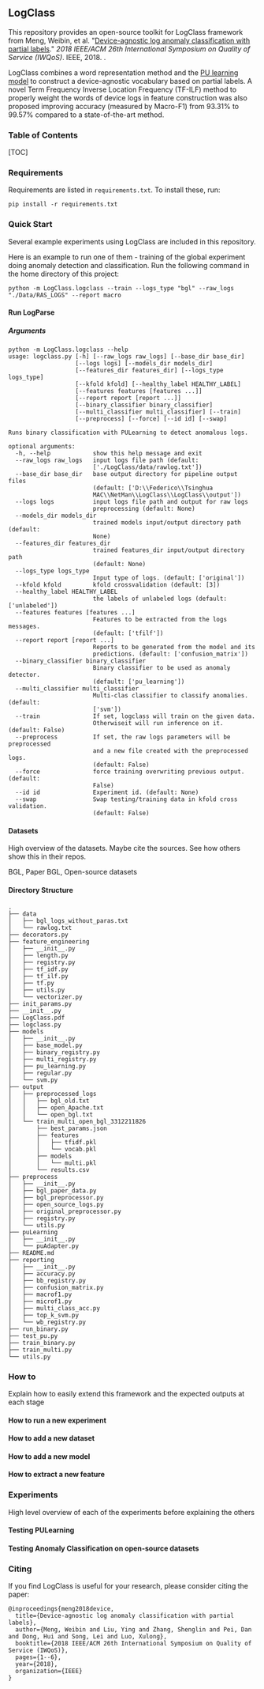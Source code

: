 ## LogClass
This repository provides an open-source toolkit for LogClass framework from Meng, Weibin, et al. "[Device-agnostic log anomaly classification with partial labels](https://ieeexplore.ieee.org/abstract/document/8624141)." *2018 IEEE/ACM 26th International Symposium on Quality of Service (IWQoS)*. IEEE, 2018. . 

LogClass combines a word representation method and the [PU learning model](https://github.com/aldro61/pu-learning) to construct a device-agnostic vocabulary based on partial labels. A novel Term Frequency Inverse Location Frequency (TF-ILF) method to properly weight the words of device logs in feature construction was also proposed improving accuracy (measured by Macro-F1) from 93.31% to 99.57% compared to a state-of-the-art method. 

### Table of Contents

[TOC]

### Requirements

Requirements are listed in `requirements.txt`. To install these, run:

```
pip install -r requirements.txt
```



### Quick Start

Several example experiments using LogClass are included in this repository. 

Here is an example to run one of them -  training of the global experiment doing anomaly detection and classification.  Run the following command in the home directory of this project: 

```
python -m LogClass.logclass --train --logs_type "bgl" --raw_logs "./Data/RAS_LOGS" --report macro
```



#### Run LogParse

##### Arguments

```
python -m LogClass.logclass --help
usage: logclass.py [-h] [--raw_logs raw_logs] [--base_dir base_dir]
                   [--logs logs] [--models_dir models_dir]
                   [--features_dir features_dir] [--logs_type logs_type]
                   [--kfold kfold] [--healthy_label HEALTHY_LABEL]
                   [--features features [features ...]]
                   [--report report [report ...]]
                   [--binary_classifier binary_classifier]
                   [--multi_classifier multi_classifier] [--train]
                   [--preprocess] [--force] [--id id] [--swap]

Runs binary classification with PULearning to detect anomalous logs.

optional arguments:
  -h, --help            show this help message and exit
  --raw_logs raw_logs   input logs file path (default:
                        ['./LogClass/data/rawlog.txt'])
  --base_dir base_dir   base output directory for pipeline output files
                        (default: ['D:\\Federico\\Tsinghua
                        MAC\\NetMan\\LogClass\\LogClass\\output'])
  --logs logs           input logs file path and output for raw logs
                        preprocessing (default: None)
  --models_dir models_dir
                        trained models input/output directory path (default:
                        None)
  --features_dir features_dir
                        trained features_dir input/output directory path
                        (default: None)
  --logs_type logs_type
                        Input type of logs. (default: ['original'])
  --kfold kfold         kfold crossvalidation (default: [3])
  --healthy_label HEALTHY_LABEL
                        the labels of unlabeled logs (default: ['unlabeled'])
  --features features [features ...]
                        Features to be extracted from the logs messages.
                        (default: ['tfilf'])
  --report report [report ...]
                        Reports to be generated from the model and its
                        predictions. (default: ['confusion_matrix'])
  --binary_classifier binary_classifier
                        Binary classifier to be used as anomaly detector.
                        (default: ['pu_learning'])
  --multi_classifier multi_classifier
                        Multi-clas classifier to classify anomalies. (default:
                        ['svm'])
  --train               If set, logclass will train on the given data.
                        Otherwiseit will run inference on it. (default: False)
  --preprocess          If set, the raw logs parameters will be preprocessed
                        and a new file created with the preprocessed logs.
                        (default: False)
  --force               force training overwriting previous output. (default:
                        False)
  --id id               Experiment id. (default: None)
  --swap                Swap testing/training data in kfold cross validation.
                        (default: False)
```

#### Datasets

High overview of the datasets. Maybe cite the sources. See how others show this in their repos.

BGL, Paper BGL, Open-source datasets



#### Directory Structure

```
.
├── data
│   ├── bgl_logs_without_paras.txt
│   └── rawlog.txt
├── decorators.py
├── feature_engineering
│   ├── __init__.py
│   ├── length.py
│   ├── registry.py
│   ├── tf_idf.py
│   ├── tf_ilf.py
│   ├── tf.py
│   ├── utils.py
│   └── vectorizer.py
├── init_params.py
├── __init__.py
├── LogClass.pdf
├── logclass.py
├── models
│   ├── __init__.py
│   ├── base_model.py
│   ├── binary_registry.py
│   ├── multi_registry.py
│   ├── pu_learning.py
│   ├── regular.py
│   └── svm.py
├── output
│   ├── preprocessed_logs
│   │   ├── bgl_old.txt
│   │   ├── open_Apache.txt
│   │   └── open_bgl.txt
│   └── train_multi_open_bgl_3312211826
│       ├── best_params.json
│       ├── features
│       │   ├── tfidf.pkl
│       │   └── vocab.pkl
│       ├── models
│       │   └── multi.pkl
│       └── results.csv
├── preprocess
│   ├── __init__.py
│   ├── bgl_paper_data.py
│   ├── bgl_preprocessor.py
│   ├── open_source_logs.py
│   ├── original_preprocessor.py
│   ├── registry.py
│   └── utils.py
├── puLearning
│   ├── __init__.py
│   └── puAdapter.py
├── README.md
├── reporting
│   ├── __init__.py
│   ├── accuracy.py
│   ├── bb_registry.py
│   ├── confusion_matrix.py
│   ├── macrof1.py
│   ├── microf1.py
│   ├── multi_class_acc.py
│   ├── top_k_svm.py
│   └── wb_registry.py
├── run_binary.py
├── test_pu.py
├── train_binary.py
├── train_multi.py
└── utils.py
```



### How to

Explain how to easily extend this framework and the expected outputs at each stage

#### How to run a new experiment

#### How to add a new dataset

#### How to add a new model

#### How to extract a new feature

### Experiments

High level overview of each of the experiments before explaining the others

#### Testing PULearning

#### Testing Anomaly Classification on open-source datasets

### Citing

If you find LogClass is useful for your research, please consider citing the paper:

```
@inproceedings{meng2018device,
  title={Device-agnostic log anomaly classification with partial labels},
  author={Meng, Weibin and Liu, Ying and Zhang, Shenglin and Pei, Dan and Dong, Hui and Song, Lei and Luo, Xulong},
  booktitle={2018 IEEE/ACM 26th International Symposium on Quality of Service (IWQoS)},
  pages={1--6},
  year={2018},
  organization={IEEE}
}
```

